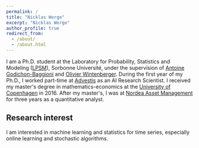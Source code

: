```yaml
---
permalink: /
title: "Nicklas Werge"
excerpt: "Nicklas Werge"
author_profile: true
redirect_from: 
  - /about/
  - /about.html
---
```


I am a Ph.D. student at the Laboratory for Probability, Statistics and Modeling ([LPSM](https://www.lpsm.paris "LPSM")), Sorbonne Université, under the supervision of [Antoine Godichon-Baggioni](http://godichon.perso.math.cnrs.fr) and [Olivier Wintenberger](http://wintenberger.fr). During the first year of my Ph.D., I worked part-time at [Advestis](https://www.advestis.com) as an AI Research Scientist. I received my master's degree in mathematics-economics at the [University of Copenhagen](https://www.ku.dk/english/) in 2016. After my master's, I was at [Nordea Asset Management](https://www.nordeaassetmanagement.com) for three years as a quantitative analyst.

## Research interest
I am interested in machine learning and statistics for time series, especially online learning and stochastic algorithms.
